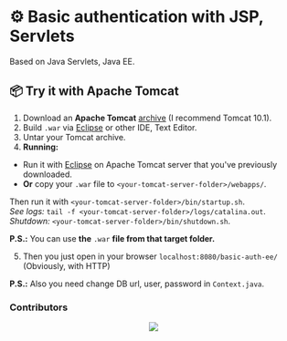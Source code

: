 # ⚙️ Basic authentication with JSP, Servlets

Based on Java Servlets, Java EE.

## 📦 Try it with Apache Tomcat

1. Download an **Apache Tomcat** [archive] (I recommend Tomcat 10.1).
2. Build `.war` via [Eclipse] or other IDE, Text Editor.
3. Untar your Tomcat archive.
4. **Running:**

- Run it with [Eclipse] on Apache Tomcat server that you've previously downloaded.
- **Or** copy your `.war` file to `<your-tomcat-server-folder>/webapps/`.

Then run it with `<your-tomcat-server-folder>/bin/startup.sh`.\
*See logs:* `tail -f <your-tomcat-server-folder>/logs/catalina.out`.\
*Shutdown:* `<your-tomcat-server-folder>/bin/shutdown.sh`.

**P.S.:** You can use **the** `.war` **file from that target folder.**

5. Then you just open in your browser `localhost:8080/basic-auth-ee/` (Obviously, with HTTP)

**P.S.:** Also you need change DB url, user, password in `Context.java`.

### Contributors

<div align="center">
    <a href="https://github.com/kenkoro/Alarm-bot/graphs/contributors">
      <img src="https://contrib.rocks/image?repo=kenkoro/Alarm-bot" />
    </a>
</div>

[archive]: https://tomcat.apache.org/download-10.cgi
[Eclipse]: https://www.eclipse.org/
